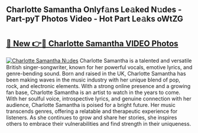 ## Charlotte Samantha Onlyf𝚊ns Le𝚊ked N𝚞des - Part-pyT Photos Video - Hot Part Le𝚊ks oWtZG

# <h2><a href="http://ab97101.deff.icu/?id=Charlotte+Samantha">🔗 New 👉🔴 Charlotte Samantha VIDEO Photos</a></h2>

[![Charlotte Samantha N𝚞des](https://i.imgur.com/rIISA9y.gif)](http://ab97101.deff.icu/?id=Charlotte+Samantha)
Charlotte Samantha is a talented and versatile British singer-songwriter, known for her powerful vocals, emotive lyrics, and genre-bending sound. Born and raised in the UK, Charlotte Samantha has been making waves in the music industry with her unique blend of pop, rock, and electronic elements. With a strong online presence and a growing fan base, Charlotte Samantha is an artist to watch in the years to come. With her soulful voice, introspective lyrics, and genuine connection with her audience, Charlotte Samantha is poised for a bright future. Her music transcends genres, offering a relatable and therapeutic experience for listeners. As she continues to grow and share her stories, she inspires others to embrace their vulnerabilities and find strength in their uniqueness.

